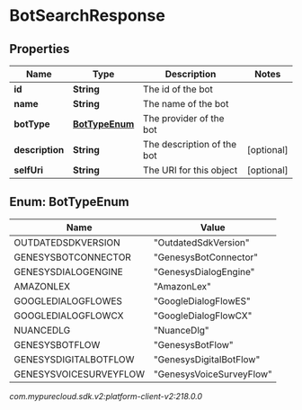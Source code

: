 # BotSearchResponse


## Properties

| Name | Type | Description | Notes |
| ------------ | ------------- | ------------- | ------------- |
| **id** | **String** | The id of the bot |  |
| **name** | **String** | The name of the bot |  |
| **botType** | [**BotTypeEnum**](#Enum--BotTypeEnum) | The provider of the bot |  |
| **description** | **String** | The description of the bot |  [optional] |
| **selfUri** | **String** | The URI for this object |  [optional] |


## Enum: BotTypeEnum

| Name | Value |
| ---- | ----- |
| OUTDATEDSDKVERSION | &quot;OutdatedSdkVersion&quot; | 
| GENESYSBOTCONNECTOR | &quot;GenesysBotConnector&quot; | 
| GENESYSDIALOGENGINE | &quot;GenesysDialogEngine&quot; | 
| AMAZONLEX | &quot;AmazonLex&quot; | 
| GOOGLEDIALOGFLOWES | &quot;GoogleDialogFlowES&quot; | 
| GOOGLEDIALOGFLOWCX | &quot;GoogleDialogFlowCX&quot; | 
| NUANCEDLG | &quot;NuanceDlg&quot; | 
| GENESYSBOTFLOW | &quot;GenesysBotFlow&quot; | 
| GENESYSDIGITALBOTFLOW | &quot;GenesysDigitalBotFlow&quot; | 
| GENESYSVOICESURVEYFLOW | &quot;GenesysVoiceSurveyFlow&quot; | 




_com.mypurecloud.sdk.v2:platform-client-v2:218.0.0_
